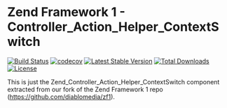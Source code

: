 Zend Framework 1 - Controller_Action_Helper_ContextSwitch
============================
[![Build Status](https://travis-ci.org/diablomedia/zf1-controller-action-helper-contextswitch.svg?branch=master)](https://travis-ci.org/diablomedia/zf1-controller-action-helper-contextswitch)
[![codecov](https://codecov.io/gh/diablomedia/zf1-controller-action-helper-contextswitch/branch/master/graph/badge.svg)](https://codecov.io/gh/diablomedia/zf1-controller-action-helper-contextswitch)
[![Latest Stable Version](https://poser.pugx.org/diablomedia/zendframework1-controller-action-helper-contextswitch/v/stable)](https://packagist.org/packages/diablomedia/zendframework1-controller-action-helper-contextswitch)
[![Total Downloads](https://poser.pugx.org/diablomedia/zendframework1-controller-action-helper-contextswitch/downloads)](https://packagist.org/packages/diablomedia/zendframework1-controller-action-helper-contextswitch)
[![License](https://poser.pugx.org/diablomedia/zendframework1-controller-action-helper-contextswitch/license)](https://packagist.org/packages/diablomedia/zendframework1-controller-action-helper-contextswitch)

This is just the Zend_Controller_Action_Helper_ContextSwitch component extracted from our fork of the Zend Framework 1 repo (https://github.com/diablomedia/zf1).
